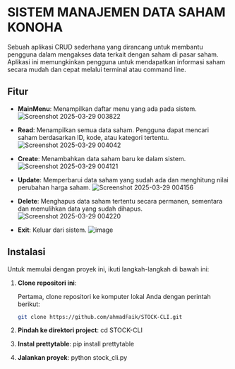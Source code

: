 # SISTEM MANAJEMEN DATA SAHAM KONOHA

Sebuah aplikasi CRUD sederhana yang dirancang untuk membantu pengguna dalam mengakses data terkait dengan saham di pasar saham.
Aplikasi ini memungkinkan pengguna untuk mendapatkan informasi saham secara mudah dan cepat melalui terminal atau command line.

## Fitur

- **MainMenu**: Menampilkan daftar menu yang ada pada sistem.
  ![Screenshot 2025-03-29 003822](https://github.com/user-attachments/assets/73dc8dce-c1b6-4c3b-b423-b047440f90fc)
  
- **Read**: Menampilkan semua data saham.
            Pengguna dapat mencari saham berdasarkan ID, kode, atau kategori tertentu.
  ![Screenshot 2025-03-29 004042](https://github.com/user-attachments/assets/4ecc821c-3f6e-4cba-ba6a-8e0e2e1ed75a)

- **Create**: Menambahkan data saham baru ke dalam sistem.
  ![Screenshot 2025-03-29 004121](https://github.com/user-attachments/assets/0830788b-91a5-44e8-9672-b28f60773843)

- **Update**: Memperbarui data saham yang sudah ada dan menghitung nilai perubahan harga saham.
  ![Screenshot 2025-03-29 004156](https://github.com/user-attachments/assets/ffda0639-f33e-4880-9939-24478d52e4d6)

- **Delete**: Menghapus data saham tertentu secara permanen, sementara dan memulihkan data yang sudah dihapus.
  ![Screenshot 2025-03-29 004220](https://github.com/user-attachments/assets/3fd9f108-b2d8-4009-80c1-ed67c3d18908)

- **Exit**: Keluar dari sistem.
  ![image](https://github.com/user-attachments/assets/5f4f9397-1bae-4440-8a61-335355e95162)

## Instalasi

Untuk memulai dengan proyek ini, ikuti langkah-langkah di bawah ini:

1. **Clone repositori ini**:

   Pertama, clone repositori ke komputer lokal Anda dengan perintah berikut:

   ```bash
   git clone https://github.com/ahmadFaik/STOCK-CLI.git

2. **Pindah ke direktori project**:
   cd STOCK-CLI

3. **Instal prettytable**:
   pip install prettytable

4. **Jalankan proyek**:
   python stock_cli.py

   


